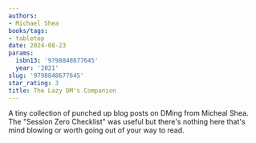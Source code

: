 ```yaml
---
authors:
- Michael Shea
books/tags:
- tabletop
date: 2024-08-23
params:
  isbn13: '9798848677645'
  year: '2021'
slug: '9798848677645'
star_rating: 3
title: The Lazy DM's Companion
---
```


A tiny collection of punched up blog posts on DMing from Micheal Shea. The "Session Zero Checklist" was useful but there's nothing here that's mind blowing or worth going out of your way to read.


<!--more-->